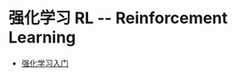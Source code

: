 # 强化学习 RL -- Reinforcement Learning

- [强化学习入门](https://libertydream.github.io/2020/07/05/%E5%BC%BA%E5%8C%96%E5%AD%A6%E4%B9%A0%E7%BB%BC%E8%BF%B0/)

